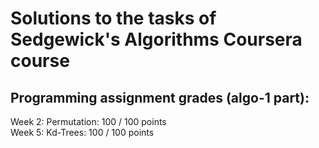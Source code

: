 # Solutions to the tasks of Sedgewick's Algorithms Coursera course

## Programming assignment grades (algo-1 part):
Week 2: Permutation: 100 / 100 points<br/>
Week 5: Kd-Trees:    100 / 100 points
